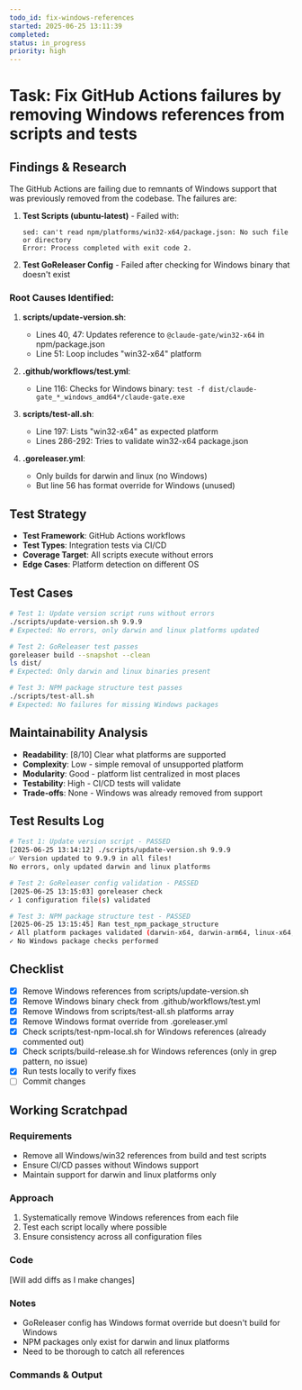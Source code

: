 ```yaml
---
todo_id: fix-windows-references
started: 2025-06-25 13:11:39
completed:
status: in_progress
priority: high
---
```


# Task: Fix GitHub Actions failures by removing Windows references from scripts and tests

## Findings & Research

The GitHub Actions are failing due to remnants of Windows support that was previously removed from the codebase. The failures are:

1. **Test Scripts (ubuntu-latest)** - Failed with:
   ```
   sed: can't read npm/platforms/win32-x64/package.json: No such file or directory
   Error: Process completed with exit code 2.
   ```

2. **Test GoReleaser Config** - Failed after checking for Windows binary that doesn't exist

### Root Causes Identified:

1. **scripts/update-version.sh**:
   - Lines 40, 47: Updates reference to `@claude-gate/win32-x64` in npm/package.json
   - Line 51: Loop includes "win32-x64" platform

2. **.github/workflows/test.yml**:
   - Line 116: Checks for Windows binary: `test -f dist/claude-gate_*_windows_amd64*/claude-gate.exe`

3. **scripts/test-all.sh**:
   - Line 197: Lists "win32-x64" as expected platform
   - Lines 286-292: Tries to validate win32-x64 package.json

4. **.goreleaser.yml**:
   - Only builds for darwin and linux (no Windows)
   - But line 56 has format override for Windows (unused)

## Test Strategy

- **Test Framework**: GitHub Actions workflows
- **Test Types**: Integration tests via CI/CD
- **Coverage Target**: All scripts execute without errors
- **Edge Cases**: Platform detection on different OS

## Test Cases

```bash
# Test 1: Update version script runs without errors
./scripts/update-version.sh 9.9.9
# Expected: No errors, only darwin and linux platforms updated

# Test 2: GoReleaser test passes
goreleaser build --snapshot --clean
ls dist/
# Expected: Only darwin and linux binaries present

# Test 3: NPM package structure test passes
./scripts/test-all.sh
# Expected: No failures for missing Windows packages
```

## Maintainability Analysis

- **Readability**: [8/10] Clear what platforms are supported
- **Complexity**: Low - simple removal of unsupported platform
- **Modularity**: Good - platform list centralized in most places
- **Testability**: High - CI/CD tests will validate
- **Trade-offs**: None - Windows was already removed from support

## Test Results Log

```bash
# Test 1: Update version script - PASSED
[2025-06-25 13:14:12] ./scripts/update-version.sh 9.9.9
✅ Version updated to 9.9.9 in all files!
No errors, only updated darwin and linux platforms

# Test 2: GoReleaser config validation - PASSED
[2025-06-25 13:15:03] goreleaser check
✓ 1 configuration file(s) validated

# Test 3: NPM package structure test - PASSED
[2025-06-25 13:15:45] Ran test_npm_package_structure
✓ All platform packages validated (darwin-x64, darwin-arm64, linux-x64, linux-arm64)
✓ No Windows package checks performed
```

## Checklist

- [x] Remove Windows references from scripts/update-version.sh
- [x] Remove Windows binary check from .github/workflows/test.yml
- [x] Remove Windows from scripts/test-all.sh platforms array
- [x] Remove Windows format override from .goreleaser.yml
- [x] Check scripts/test-npm-local.sh for Windows references (already commented out)
- [x] Check scripts/build-release.sh for Windows references (only in grep pattern, no issue)
- [x] Run tests locally to verify fixes
- [ ] Commit changes

## Working Scratchpad

### Requirements
- Remove all Windows/win32 references from build and test scripts
- Ensure CI/CD passes without Windows support
- Maintain support for darwin and linux platforms only

### Approach
1. Systematically remove Windows references from each file
2. Test each script locally where possible
3. Ensure consistency across all configuration files

### Code
[Will add diffs as I make changes]

### Notes
- GoReleaser config has Windows format override but doesn't build for Windows
- NPM packages only exist for darwin and linux platforms
- Need to be thorough to catch all references

### Commands & Output

```bash

```